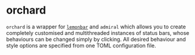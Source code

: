 # orchard

`orchard` is a wrapper for [`lemonbar`](https://github.com/LemonBoy/bar) and `admiral` which allows you to create completely customised and multithreaded instances of status bars, whose behaviours can be changed simply by clicking. All desired behaviour and style options are specified from one TOML configuration file.
